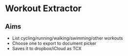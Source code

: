 # Workout Extractor

## Aims

* List cycling/running/walking/swimming/other workouts
* Choose one to export to document picker
* Saves it to dropbox/iCloud as TCX

